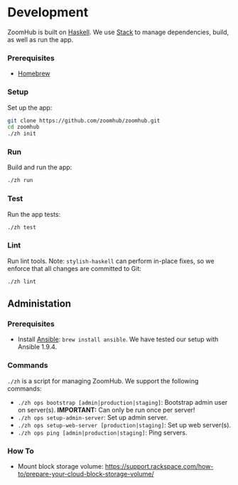 # Development

ZoomHub is built on [Haskell]. We use [Stack] to manage dependencies, build, as
well as run the app.

### Prerequisites

-   [Homebrew]

### Setup

Set up the app:

```bash
git clone https://github.com/zoomhub/zoomhub.git
cd zoomhub
./zh init
```

### Run

Build and run the app:

```bash
./zh run
```

### Test

Run the app tests:

```bash
./zh test
```

### Lint

Run lint tools. Note: `stylish-haskell` can perform in-place fixes, so we
enforce that all changes are committed to Git:

```bash
./zh lint
```

## Administation

### Prerequisites

-   Install [Ansible]: `brew install ansible`.
    We have tested our setup with Ansible 1.9.4.

### Commands

`./zh` is a script for managing ZoomHub. We support the following commands:

-   `./zh ops bootstrap [admin|production|staging]`:
    Bootstrap admin user on server(s).
    **IMPORTANT:** Can only be run once per server!
-   `./zh ops setup-admin-server`: Set up admin server.
-   `./zh ops setup-web-server [production|staging]`: Set up web server(s).
-   `./zh ops ping [admin|production|staging]`: Ping servers.

### How To

- Mount block storage volume:
  https://support.rackspace.com/how-to/prepare-your-cloud-block-storage-volume/


[Ansible]: http://docs.ansible.com
[Haskell]: https://www.haskell.org
[Homebrew]: http://brew.sh
[Stack]: http://docs.haskellstack.org/en/stable/README.html
